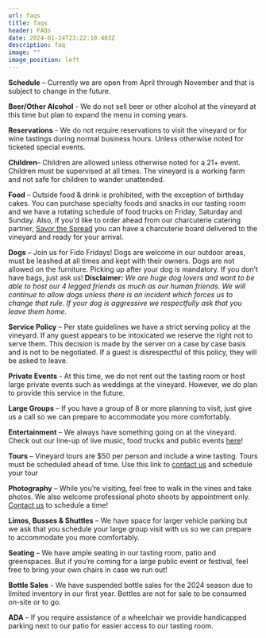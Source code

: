 ```yaml
---
url: faqs
title: faqs
header: FAQs
date: 2024-01-24T23:22:10.403Z
description: faq
image: ""
image_position: left
---
```

**Schedule** – Currently we are open from April through November and that is subject to change in the future.

**Beer/Other Alcohol** - We do not sell beer or other alcohol at the vineyard at this time but plan to expand the menu in coming years. 

**Reservations** - We do not require reservations to visit the vineyard or for wine tastings during normal business hours. Unless otherwise noted for ticketed special events. 

**Children**– Children are allowed unless otherwise noted for a 21+ event. Children must be supervised at all times. The vineyard is a working farm and not safe for children to wander unattended. 

**Food** – Outside food & drink is prohibited, with the exception of birthday cakes. You can purchase specialty foods and snacks in our tasting room and we have a rotating schedule of food trucks on Friday, Saturday and Sunday. Also, if you'd like to order ahead from our charcuterie catering partner, [Savor the Spread](https://savorthespread6.wixsite.com/savorthespread/place-an-order) you can have a charcuterie board delivered to the vineyard and ready for your arrival.

**Dogs** – Join us for Fido Fridays! Dogs are welcome in our outdoor areas, must be leashed at all times and kept with their owners. Dogs are not allowed on the furniture. Picking up after your dog is mandatory. If you don’t have bags, just ask us!  **Disclaimer:** *We are huge dog lovers and want to be able to host our 4 legged friends as much as our human friends. We will continue to allow dogs unless there is an incident which forces us to change that rule. If your dog is aggressive we respectfully ask that you leave them home.* 

**Service Policy** – Per state guidelines we have a strict serving policy at the vineyard. If any guest appears to be intoxicated we reserve the right not to serve them. This decision is made by the server on a case by case basis and is not to be negotiated. If a guest is disrespectful of this policy, they will be asked to leave. 

**Private Events** - At this time, we do not rent out the tasting room or host large private events such as weddings at the vineyard. However, we do plan to provide this service in the future.

**Large Groups** – If you have a group of 8 or more planning to visit, just give us a call so we can prepare to accommodate you more comfortably.

**Entertainment** – We always have something going on at the vineyard. Check out our line-up of live music, food trucks and public events [here](https://peacelovevinonew.netlify.app/events#calendar)!

**Tours** – Vineyard tours are $50 per person and include a wine tasting. Tours must be scheduled ahead of time. Use this link to [contact us](mailto:info@peacelovevino.net) and schedule your tour

**Photography** – While you’re visiting, feel free to walk in the vines and take photos. We also welcome professional photo shoots by appointment only. [Contact us](mailto:info@peacelovevino.net) to schedule a time!

**Limos, Busses & Shuttles** – We have space for larger vehicle parking but we ask that you schedule your large group visit with us so we can prepare to accommodate you more comfortably. 

**Seating** – We have ample seating in our tasting room, patio and greenspaces. But if you’re coming for a large public event or festival, feel free to bring your own chairs in case we run out!

**Bottle Sales** - We have suspended bottle sales for the 2024 season due to limited inventory in our first year. Bottles are not for sale to be consumed on-site or to go. 

**ADA** – If you require assistance of a wheelchair we provide handicapped parking next to our patio for easier access to our tasting room.